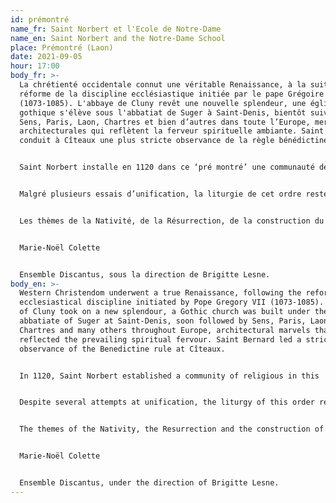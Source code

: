 ```yaml
---
id: prémontré
name_fr: Saint Norbert et l'Ecole de Notre-Dame
name_en: Saint Norbert and the Notre-Dame School
place: Prémontré (Laon)
date: 2021-09-05
hour: 17:00
body_fr: >-
  La chrétienté occidentale connut une véritable Renaissance, à la suite de la
  réforme de la discipline ecclésiastique initiée par le pape Grégoire VII
  (1073-1085). L'abbaye de Cluny revêt une nouvelle splendeur, une église
  gothique s'élève sous l'abbatiat de Suger à Saint-Denis, bientôt suivie par
  Sens, Paris, Laon, Chartres et bien d’autres dans toute l’Europe, merveilles
  architecturales qui reflètent la ferveur spirituelle ambiante. Saint Bernard
  conduit à Cîteaux une plus stricte observance de la règle bénédictine.


  Saint Norbert installe en 1120 dans ce ‘pré montré’ une communauté de religieux qui ne se retirent pas du monde, mais, préfigurant en quelque sorte les ordres mendiants (franciscains et dominicains) du 13e siècle, se dévouent au soin (*cura*) des fidèles dans les paroisses. Les très nombreuses fondations prémontrées féminines recensées en France aux 12e et 13e siècles, attestent de l’active implication des femmes au développement de l’Ordre.


  Malgré plusieurs essais d’unification, la liturgie de cet ordre restera le plus souvent conforme aux habitudes régionales. Les chants que nous empruntons ici à des manuscrits prémontrés (du 13e au 16e siècle) ne diffèrent du répertoire universel que par des variantes témoignant de leurs attaches spatio-temporelles. Les antiennes composées pour la fête de saint Norbert, canonisé en 1582, ont été ajoutées aux antiphonaires alors en usage.


  Les thèmes de la Nativité, de la Résurrection, de la construction du Temple de Dieu, inspirent poètes et musiciens, tels le maître Abélard (1079-1142), Pierre le Vénérable (abbé de Cluny,1092-1156) ou Philippe le Chancelier (maître à l'université de Paris, chancelier de la cathédrale Notre-Dame, 1165-1236) et résonnent sous les hautes voûtes des nouveaux édifices. L’omniprésence, sur les sculptures ou dans la lumière des vitraux, de la figure de la Vierge Marie, atteste le rôle de médiatrice (*mater Dei, porta caeli*) qui lui fut conféré dans les compositions poétiques, à cette époque plus qu’en aucune autre. Enfin, l’élévation architecturale entraîne les envolées lyriques de la musique de ce temps ; avec les grands maîtres de l'art polyphonique parisiens, Leonin et Pérotin (maîtres de chapelle à la cathédrale Notre-Dame), une nouvelle forme de polyphonie prend son essor, qui se fera entendre, de manière de plus en plus élaborée, durant la deuxième moitié du 12e et tout le 13e siècle. La voix 'organale', soutenue par l'ancien chant, l'accompagne tout en l'attirant vers les hauteurs, alors que de nouvelles poésies sont magnifiées au son des conduits, motets ou rondeaux de l'Ecole Notre-Dame de Paris.


  Marie-Noël Colette


  Ensemble Discantus, sous la direction de Brigitte Lesne.
body_en: >-
  Western Christendom underwent a true Renaissance, following the reform of
  ecclesiastical discipline initiated by Pope Gregory VII (1073-1085). The abbey
  of Cluny took on a new splendour, a Gothic church was built under the
  abbatiate of Suger at Saint-Denis, soon followed by Sens, Paris, Laon,
  Chartres and many others throughout Europe, architectural marvels that
  reflected the prevailing spiritual fervour. Saint Bernard led a stricter
  observance of the Benedictine rule at Cîteaux.


  In 1120, Saint Norbert established a community of religious in this 'pre-monstratensian' area who did not withdraw from the world but, in a way prefiguring the mendicant orders (Franciscans and Dominicans) of the 13th century, devoted themselves to the care (*cura*) of the faithful in the parishes. The many female Premonstratensian foundations recorded in France in the 12th and 13th centuries attest to the active involvement of women in the development of the Order.


  Despite several attempts at unification, the liturgy of this order remained mostly in accordance with regional habits. The chants we have borrowed here from Premonstratensian manuscripts (from the 13th to the 16th century) differ from the universal repertoire only in the variants that bear witness to their spatial and temporal ties. The antiphons composed for the feast of Saint Norbert, canonised in 1582, were added to the antiphonaries in use at the time.


  The themes of the Nativity, the Resurrection and the construction of the Temple of God inspired poets and musicians, such as the master Abelard (1079-1142), Peter the Venerable (abbot of Cluny, 1092-1156) and Philip the Chancellor (master at the University of Paris, chancellor of Notre-Dame Cathedral, 1165-1236), and resounded under the high arches of the new buildings. The omnipresence of the figure of the Virgin Mary on the sculptures or in the light of the stained glass windows attests to the role of mediator (*mater Dei, porta caeli*) that was given to her in the poetic compositions of this period more than in any other. Finally, the architectural elevation led to the lyrical flights of music of this time; with the great Parisian masters of polyphonic art, Leonin and Pérotin (Chapel Masters at Notre-Dame Cathedral), a new form of polyphony took off, which was to be heard, in an increasingly elaborate manner, during the second half of the 12th century and throughout the 13th century. The 'organ' voice, supported by the ancient chant, accompanied it while drawing it upwards, while new poetry was magnified by the sound of the conduits, motets or rondeaux of the Ecole Notre-Dame de Paris.


  Marie-Noël Colette


  Ensemble Discantus, under the direction of Brigitte Lesne.
---
```

